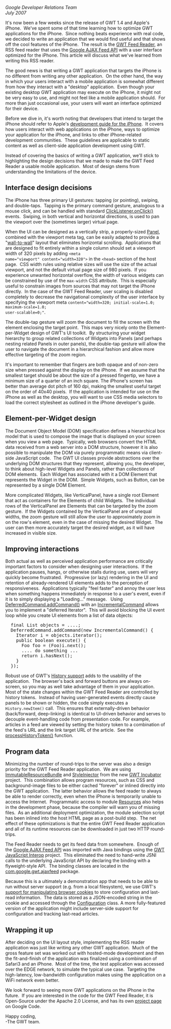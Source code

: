 <i>Google Developer Relations Team</i>
<br>
<i>July 2007</i>

<p>
It's now been a few weeks since the release of GWT 1.4 and Apple's iPhone.&nbsp;
We've spent some of that time learning how to optimize GWT
applications for the iPhone.&nbsp; Since nothing beats experience with real
code, we decided to write an application that we would find useful and that
shows off the cool features of the iPhone.&nbsp; The result is the
<a href="http://gwt.google.com/samples/GwtFeedReader">GWT
Feed Reader</a>, an RSS feed reader that uses the
<a href="/feed/">Google
AJAX Feed API</a> with a user interface optimized for the iPhone. This article
will discuss what we've learned from writing this RSS reader.
</p>

<p>
The good news is that writing a GWT application that
targets the iPhone is no different from writing any other application.&nbsp; 
On the other hand, the way in which your users interact with a mobile application is
somewhat different from how they interact with a "desktop" application.&nbsp;
Even though your existing desktop GWT application may execute on the iPhone,
it might not be very easy to use, and might not feel like a mobile application should.&nbsp;
For more than just occasional use, your users will want an
interface optimized for their device.&nbsp;
</p>

<p>
Before we dive in, it's worth noting that
developers that intend to target the iPhone should refer to Apple's
<a href="http://developer.apple.com/iphone/">development
guide for the iPhone</a>.&nbsp; It covers how users interact with web
applications on the iPhone, ways to optimize your application for the iPhone,
and links to other iPhone-related development communities.&nbsp; These
guidelines are applicable to static content as well as client-side application
development using GWT.</p>

<p>
Instead of covering the basics of writing a GWT application, we'll stick
to highlighting the design decisions that we made to make the GWT Feed Reader a
usable mobile application.&nbsp; Most of design stems from understanding the
limitations of the device.
</p>

<h2>Interface design decisions</h2>

<p>
The iPhone has three primary UI gestures: tapping (or pointing),
swiping, and double-taps.&nbsp; Tapping is the primary command gesture,
analogous to a mouse click, and can be handled with standard
<a href="http://google-web-toolkit.googlecode.com/svn/javadoc/1.5/com/google/gwt/user/client/ui/ClickListener.html">ClickListener.onClick()</a>
events.&nbsp; Swiping, in both vertical and horizontal directions, is used to
pan the viewport over the (sometimes larger) virtual page.
</p>

<p>
When the UI can be designed as a vertically strip, a properly-sized
<a href="http://google-web-toolkit.googlecode.com/svn/javadoc/1.5/com/google/gwt/user/client/ui/Panel.html">Panel</a>,
combined with the viewport meta tag, can be easily adapted to provide a
"<a href="http://gwt-feed-reader.googlecode.com/svn/trunk/src/com/google/gwt/sample/feedreader/client/WallToWallPanel.java">wall-to-wall</a>"
layout that eliminates horizontal scrolling.&nbsp; Applications that are
designed to fit entirely within a single column should set a viewport width of
320 pixels by adding <code>&lt;meta
name="viewport" content="width=320"&gt;</code> in the
<code>&lt;head&gt;</code> section of the host
page.&nbsp; CSS width rules using relative sizes will use the size of the actual
viewport, and not the default virtual page size of 980 pixels.&nbsp; If you
experience unwanted horizontal overflow, the width of various widgets can be
constrained by use of the <code>max-width</code>
CSS attribute.&nbsp; This is especially useful to constrain images from sources
that may not target the iPhone directly.&nbsp; In the case of the GWT Feed
Reader, user scaling is disabled completely to decrease the navigational
complexity of the user interface by specifying the viewport meta
<code>content="width=320; initial-scale=1.0; maximum-scale=1.0;
user-scalable=0;"</code>.
</p>

<p>
The double-tap gesture will zoom the document to fill the screen with the
element enclosing the target point.&nbsp; This maps very nicely onto the
Element-per-Widget design of GWT's UI toolkit.&nbsp; By structuring your widget
hierarchy to group related collections of Widgets into Panels (and perhaps
nesting related Panels in outer panels), the double-tap gesture will allow the
user to navigate the document in a hierarchical fashion and allow more effective
targeting of the zoom region.
</p>

<p>
It's important to remember that fingers are both opaque and of non-zero
size when pressed against the display on the iPhone.&nbsp; If we assume that the
smallest target should be about the size of a pressed fingertip, we have a
minimum size of a quarter of an inch square. The iPhone's screen has better than
average dot pitch of 160 dpi, making the smallest useful target on the order of
40x40 pixels.&nbsp; If the application is intended for use on the iPhone as well
as the desktop, you will want to use CSS media selectors to load the correct
stylesheet as outlined in the iPhone developer's guide.<br>
</p>

<h2>Element-per-Widget design</h2>

<p>
The Document Object Model (DOM) specification defines a hierarchical box
model that is used to compose the image that is displayed on your screen when
you view a web page.&nbsp; Typically, web browsers convert the HTML data
received from a web server into a DOM structure, however it is also possible to
manipulate the DOM via purely programmatic means via client-side JavaScript
code.&nbsp; The GWT UI classes provide abstractions over the underlying DOM
structures that they represent, allowing you, the developer, to think about
high-level Widgets and Panels, rather than collections of DOM elements.&nbsp;
Each Widget has associated with it a DOM Element that represents the Widget in
the DOM.&nbsp; Simple Widgets, such as Button, can be represented by a single
DOM Element.
</p>

<p>
More complicated Widgets, like VerticalPanel, have a single root Element
that act as containers for the Elements of child Widgets.&nbsp; The individual
rows of the VerticalPanel are Elements that can be targeted by the zoom
gesture.&nbsp; If the Widgets contained by the VerticalPanel are of unequal
widths, the zoom gesture will still allow the user to approximately zoom in on
the row's element, even in the case of missing the desired Widget.&nbsp; The
user can then more accurately target the desired widget, as it will have
increased in visible size.
</p>

<h2>Improving interactions</h2>

<p>
Both actual as well as perceived application performance are critically
important factors to consider when designing user interactions.&nbsp; If the
application pauses, hangs, or otherwise stalls during use, users will very
quickly become frustrated.&nbsp;
Progressive (or lazy) rendering in the UI and retention of already-rendered UI
elements adds to the perception of responsiveness.&nbsp;
Applications typically "feel faster" and annoy the user less when something happens
immediately in response to a user's event, even if it is to simply displaying a
"Loading..." message. &nbsp; Using
<a href="http://google-web-toolkit.googlecode.com/svn/javadoc/1.5/com/google/gwt/user/client/DeferredCommand.html">DeferredCommand.addCommand()</a> with an
<a href="http://google-web-toolkit.googlecode.com/svn/javadoc/1.5/com/google/gwt/user/client/IncrementalCommand.html">IncrementalCommand</a>
allows you to implement a "deferred Iterator".&nbsp; This will avoid blocking
the UI event loop while you create UI elements from a list of data
objects:
</p>

<pre>
  final List objects = ....;
  DeferredCommand.addCommand(new IncrementalCommand() {
    Iterator i = objects.iterator();
    public boolean execute() {
      Foo foo = (Foo)i.next();
      .... do something ...
      return i.hasNext();
    }
  });
</pre>

<p>
Robust use of GWT's
<a href="http://google-web-toolkit.googlecode.com/svn/javadoc/1.5/com/google/gwt/user/client/History.html">History
support</a> adds to the usability of the application.&nbsp; The browser's back
and forward buttons are always on-screen, so you may as well take advantage of
them in your application.&nbsp; Most of the state changes within the GWT Feed
Reader are controlled by history tokens.&nbsp; Instead of having user-generated
events directly cause panels to be shown or hidden, the code simply executes a
<code>History.newItem()</code> call.&nbsp; This
ensures that externally-driven behavior (back/forward, deep-linking) is
identical to UI-driven behavior and serves to decouple event-handling code from
presentation code. For example, articles in a feed are viewed by setting the
history token to a combination of the feed's URL and the link target URL of the
article.&nbsp; See the
<a href="http://gwt-feed-reader.googlecode.com/svn/trunk/src/com/google/gwt/sample/feedreader/client/GwtFeedReader.java">processHistoryToken()</a>
function.
</p>

<h2>Program data</h2>

<p>
Minimizing the number of round-trips to the server was also a design
priority for the GWT Feed Reader application.&nbsp; We are using
<a href="http://code.google.com/p/google-web-toolkit-incubator/wiki/ImmutableResourceBundle">ImmutableResourceBundle</a>
and
<a href="http://code.google.com/p/google-web-toolkit-incubator/wiki/StyleInjector">StyleInjector</a>
from the new
<a href="http://code.google.com/p/google-web-toolkit-incubator">GWT
Incubator</a> project.&nbsp; This combination allows program resources, such as
CSS and background-image files to be either cached "forever" or inlined directly
into the GWT application.&nbsp; The latter behavior allows the feed reader to
always be able to render correctly, even when the iPhone is temporarily unable
to access the Internet.&nbsp; Programmatic access to module
<a href="http://gwt-feed-reader.googlecode.com/svn/trunk/src/com/google/gwt/sample/feedreader/client/resources/Resources.java">Resources</a>
also helps in the development phase, because the compiler will warn you of
missing files.&nbsp; As an additional deployment optimization, the module
selection script has been inlined into the host HTML page as a post-build
step.&nbsp; The net effect of these optimizations is that the entire GWT Feed
Reader application and all of its runtime resources can be downloaded in just
two HTTP round-trips.
</p>

<p>
The Feed Reader needs to get its feed data from somewhere.&nbsp; Enough
of the
<a href="/feed/">Google
AJAX Feed API</a> was imported with Java bindings using the
<a href="http://code.google.com/p/gwt-api-interop">GWT
JavaScript Interop</a> project.&nbsp; This eliminated the need to hand-write
JSNI calls to the underlying JavaScript API by declaring the binding with a
flyweight-style API.&nbsp; The binding classes are located in the
<a href="http://gwt-feed-reader.googlecode.com/svn/trunk/src/com/google/gwt/ajaxfeed">com.google.gwt.ajaxfeed</a>
package.
</p>

<p>
Because this is a ultimately a demonstration app that needs to be able to
run without server support (e.g. from a local filesystem), we use GWT's
<a href="http://google-web-toolkit.googlecode.com/svn/javadoc/1.5/com/google/gwt/user/client/Cookies.html">support
for manipulating browser cookies</a> to store configuration and last-read
information.&nbsp; The data is stored as a JSON-encoded string in the cookie and
accessed through the
<a href="http://gwt-feed-reader.googlecode.com/svn/trunk/src/com/google/gwt/sample/feedreader/client/Configuration.java">Configuration</a>
class. A more fully-featured version of the application might include
server-side support for configuration and tracking last-read articles.&nbsp;
</p>

<h2>Wrapping it up</h2>

<p>After deciding on the UI layout style, implementing the RSS reader
application was just like writing any other GWT application.&nbsp; Much of the
gross feature set was worked out with hosted-mode development and then the
fit-and-finish of the application was finalized using a combination of Safari3
and an iPhone.&nbsp; Most of the time, the test application was accessed over
the EDGE network, to simulate the typical use case.&nbsp; Targeting the
high-latency, low-bandwidth configuration makes using the application on a WiFi
network even better.
</p>

<p>
We look forward to seeing more GWT applications on the iPhone in the
future.&nbsp; If you are interested in the code for the GWT Feed Reader, it is
Open-Source under the Apache 2.0 License, and has its own
<a href="http://code.google.com/p/gwt-feed-reader/" target="_blank">project
page</a> on Google Code.
</p>

<p>
Happy coding,<br>
 -The GWT team.
</p>


